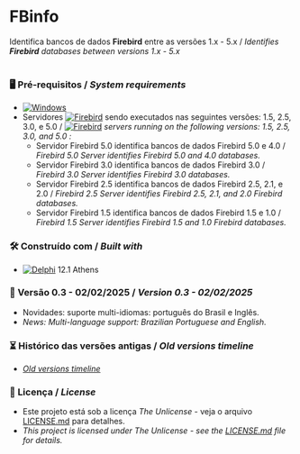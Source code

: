# FBinfo 

Identifica bancos de dados **Firebird** entre as versões 1.x - 5.x / *Identifies **Firebird** databases between versions 1.x - 5.x*
<br/>
<br/>
### 🖥️ Pré-requisitos / *System requirements*

*  [![Windows](https://img.shields.io/badge/Windows-0078D6?style=for-the-badge&logo=windows&logoColor=white)](https://www.microsoft.com/windows/)
*  Servidores [![Firebird](https://img.shields.io/badge/-Firebird-F25225?style=flat)](https://www.firebirdsql.org/) sendo executados nas seguintes versões: 1.5, 2.5, 3.0, e 5.0 / [![Firebird](https://img.shields.io/badge/-Firebird-F25225?style=flat)](https://www.firebirdsql.org/) *servers running on the following versions: 1.5, 2.5, 3.0, and 5.0 :*
   * Servidor Firebird 5.0 identifica bancos de dados Firebird 5.0 e 4.0 / *Firebird 5.0 Server identifies Firebird 5.0 and 4.0 databases.*
   * Servidor Firebird 3.0 identifica bancos de dados Firebird 3.0 / *Firebird 3.0 Server identifies Firebird 3.0 databases.*
   * Servidor Firebird 2.5 identifica bancos de dados Firebird 2.5, 2.1, e 2.0 / *Firebird 2.5 Server identifies Firebird 2.5, 2.1, and 2.0 Firebird databases.*
   * Servidor Firebird 1.5 identifica bancos de dados Firebird 1.5 e 1.0 / *Firebird 1.5 Server identifies Firebird 1.5 and 1.0 Firebird databases.*
    

### 🛠️ Construído com / *Built with*

* [![Delphi](https://img.shields.io/badge/-Delphi-E62431?logo=delphi&logoColor=white&style=plastic)](https://www.embarcadero.com/products/delphi) 12.1 Athens


### 📌 Versão 0.3 - 02/02/2025 / *Version 0.3 - 02/02/2025*

* Novidades: suporte multi-idiomas: português do Brasil e Inglês.
* *News: Multi-language support: Brazilian Portuguese and English.*


### :hourglass_flowing_sand: Histórico das versões antigas / *Old versions timeline*
* *[Old versions timeline](https://github.com/laertemjr/FBinfo/tree/main/READMEold.md)*


### 📄 Licença / *License*

* Este projeto está sob a licença *The Unlicense* - veja o arquivo [LICENSE.md](https://github.com/laertemjr/FBinfo/blob/main/LICENSE.md) para detalhes.
* *This project is licensed under *The Unlicense* - see the [LICENSE.md](https://github.com/laertemjr/FBinfo/blob/main/LICENSE.md) file for details.*
